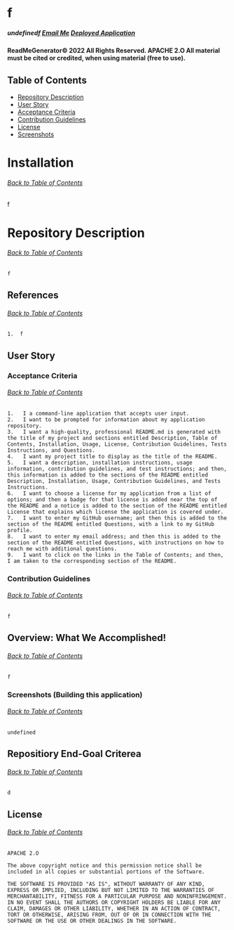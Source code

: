 # f
##### undefined[f](f) [Email Me](f) [Deployed Application](https://www.youtube.com/channel/UCzyohHEJNSqklS1bwxmuVaA)
#### ReadMeGenerator© 2022 All Rights Reserved.  APACHE 2.O All material must be cited or credited, when using material (free to use).
    
## Table of Contents
* [Repository Description](#Repository-Description)
* [User Story](#User-Story)
* [Acceptance Criteria](#Acceptance-Criteria)
* [Contribution Guidelines](#Contribution-Guidelines)
* [License](#License)
* [Screenshots](#screenshots)
    
# Installation
###### [Back to Table of Contents](#Table-of-Contents)
f

# Repository Description
###### [Back to Table of Contents](#Table-of-Contents)
    f
    
## References
###### [Back to Table of Contents](#Table-of-Contents)
    1.  f
       
    
## User Story

### Acceptance Criteria
###### [Back to Table of Contents](#Table-of-Contents)
    1.   I a command-line application that accepts user input.
    2.   I want to be prompted for information about my application repository.
    3.   I want a high-quality, professional README.md is generated with the title of my project and sections entitled Description, Table of Contents, Installation, Usage, License, Contribution Guidelines, Tests Instructions, and Questions.
    4.   I want my project title to display as the title of the README.
    5.   I want a description, installation instructions, usage information, contribution guidelines, and test instructions; and then, this information is added to the sections of the README entitled Description, Installation, Usage, Contribution Guidelines, and Tests Instructions.
    6.   I want to choose a license for my application from a list of options; and then a badge for that license is added near the top of the README and a notice is added to the section of the README entitled License that explains which license the application is covered under.  
    7.   I want to enter my GitHub username; ant then this is added to the section of the README entitled Questions, with a link to my GitHub profile.
    8.   I want to enter my email address; and then this is added to the section of the README entitled Questions, with instructions on how to reach me with additional questions.
    9.   I want to click on the links in the Table of Contents; and then, I am taken to the corresponding section of the README.
    
### Contribution Guidelines
###### [Back to Table of Contents](#Table-of-Contents)
    f
    

## Overview: What We Accomplished!
###### [Back to Table of Contents](#Table-of-Contents)
    f
    
    
### Screenshots (Building this application)
###### [Back to Table of Contents](#Table-of-Contents)
    undefined
    
  
## Repositiory End-Goal Criterea
###### [Back to Table of Contents](#Table-of-Contents)
    d
    
## License
###### [Back to Table of Contents](#Table-of-Contents)
    APACHE 2.O
    
    The above copyright notice and this permission notice shall be included in all copies or substantial portions of the Software.
    
    THE SOFTWARE IS PROVIDED "AS IS", WITHOUT WARRANTY OF ANY KIND, EXPRESS OR IMPLIED, INCLUDING BUT NOT LIMITED TO THE WARRANTIES OF MERCHANTABILITY, FITNESS FOR A PARTICULAR PURPOSE AND NONINFRINGEMENT. IN NO EVENT SHALL THE AUTHORS OR COPYRIGHT HOLDERS BE LIABLE FOR ANY CLAIM, DAMAGES OR OTHER LIABILITY, WHETHER IN AN ACTION OF CONTRACT, TORT OR OTHERWISE, ARISING FROM, OUT OF OR IN CONNECTION WITH THE SOFTWARE OR THE USE OR OTHER DEALINGS IN THE SOFTWARE.